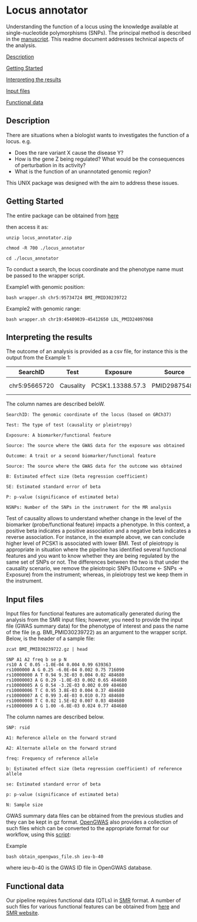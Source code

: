 # Locus annotator
Understanding the function of a locus using the knowledge available at single-nucleotide polymorphisms (SNPs).
The principal method is described in the [manuscript](https://www.preprints.org/manuscript/202108.0084/v1). This readme document addresses technical aspects of the analysis.

[Description](#description)

[Getting Started](#getting-started)
     
[Interpreting the results](#interpreting-the-results)
     
[Input files](#input-files)
     
[Functional data](#functional-data)


## Description

There are situations when a biologist wants to investigates the function of a locus. e.g.

* Does the rare variant X cause the disease Y?
* How is the gene Z being regulated? What would be the consequences of perturbation in its activity?
* What is the function of an unannotated genomic region?

This UNIX package was designed with the aim to address these issues.


## Getting Started

The entire package can be obtained from [here](https://filr.ottawaheart.ca/ssf/s/readFile/share/2454/2372143190551438567/publicLink/locus_annotator.zip)

then access it as:
```
unzip locus_annotator.zip

chmod -R 700 ./locus_annotator

cd ./locus_annotator
```
To conduct a search, the locus coordinate and the phenotype name must be passed to the wrapper script.

Example1 with genomic position:
```
bash wrapper.sh chr5:95734724 BMI_PMID30239722
```


Example2 with genomic range:
```
bash wrapper.sh chr19:45409039-45412650 LDL_PMID24097068
```

## Interpreting the results

The outcome of an analysis is provided as a csv file, for instance this is the output from the Example 1:

| SearchID      | Test      | Exposure         | Source       | Outcome | Outcome      | B     | SE        | P        | NSNPs |
|---------------|-----------|------------------|--------------|---------|--------------|-------|-----------|----------|-------|
| chr5:95665720 | Causality | PCSK1.13388.57.3 | PMID29875488 | BMI     | PMID30239722 | -0.02 | 0.002 | 4E-19 | 17    |

The column names are described beloW.
```
SearchID: The genomic coordinate of the locus (based on GRCh37)

Test: The type of test (causality or pleiotropy)

Exposure: A biomarker/functional feature

Source: The source where the GWAS data for the exposure was obtained

Outcome: A trait or a second biomarker/functional feature

Source: The source where the GWAS data for the outcome was obtained

B: Estimated effect size (beta regression coefficient)

SE: Estimated standard error of beta

P: p-value (significance of estimated beta)

NSNPs: Number of the SNPs in the instrument for the MR analysis
```

Test of causality allows to understand whether change in the level of the biomarker (probe/functional feature) impacts a phenotype. In this context, a positive beta indicates a positive association and a negative beta indicates a reverse association. For instance, in the example above, we can conclude higher level of PCSK1 is associated with lower BMI. Test of pleiotropy is appropriate in situation where the pipeline has identified several functional features and you want to know whether they are being regulated by the same set of SNPs or not. The differences between the two is that under the causality scenario, we remove the pleiotropic SNPs (Outcome ← SNPs → Exposure) from the instrument; whereas, in pleiotropy test we keep them in the instrument.


## Input files

Input files for functional features are automatically generated during the analysis from the SMR input files; however, you need to provide the input file (GWAS summary data) for the phenotype of interest and pass the name of the file (e.g. BMI_PMID30239722) as an argument to the wrapper script. Below, is the header of a sample file:

```
zcat BMI_PMID30239722.gz | head

SNP A1 A2 freq b se p N
rs10 A C 0.05 -1.0E-04 0.004 0.99 639363
rs1000000 A G 0.25 -6.0E-04 0.002 0.75 716090
rs10000000 A T 0.94 9.3E-03 0.004 0.02 484680
rs10000003 A G 0.29 -1.0E-03 0.002 0.65 484680
rs10000005 A G 0.54 -3.2E-03 0.002 0.09 484680
rs10000006 T C 0.95 3.8E-03 0.004 0.37 484680
rs10000007 A C 0.99 3.4E-03 0.010 0.73 484680
rs10000008 T C 0.02 1.5E-02 0.007 0.03 484680
rs10000009 A G 1.00 -6.8E-03 0.024 0.77 484680
```

The column names are described below.
```
SNP: rsid

A1: Reference allele on the forward strand

A2: Alternate allele on the forward strand

freq: Frequency of reference allele

b: Estimated effect size (beta regression coefficient) of reference allele

se: Estimated standard error of beta

p: p-value (significance of estimated beta)

N: Sample size
```

GWAS summary data files can be obtained from the previous studies and they can be kept in gz format. [OpenGWAS](https://gwas.mrcieu.ac.uk/) also provides a collection of such files which can be converted to the appropriate format for our workflow, using this [script](obtain_opengwas_file.sh):

Example
```
bash obtain_opengwas_file.sh ieu-b-40
```
where ieu-b-40 is the GWAS ID file in OpenGWAS database.


## Functional data

Our pipeline requires functional data (QTLs) in [SMR](https://cnsgenomics.com/software/smr/#DataManagement) format. A number of such files for various functional features can be obtained from [here](https://filr.ottawaheart.ca/ssf/s/readFile/share/1438/6705413317368203034/publicLink/QTL_data.zip) and [SMR website](https://cnsgenomics.com/software/smr/#DataResource).
